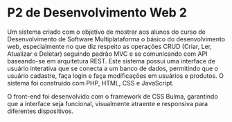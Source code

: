 # P2 de Desenvolvimento Web 2
Um sistema criado com o objetivo de mostrar aos alunos do curso de Desenvolvimento de Software Multiplataforma o básico do desenvolvimento web, especialmente no que diz respeito as operações CRUD (Criar, Ler, Atualizar e Deletar) seguindo padrão MVC e se comunicando com API baseando-se em arquitetura REST. 
Este sistema possui uma interface de usuário interativa que se conecta a um banco de dados, permitindo que o usuário cadastre, faça login e faça modificações em usuários e produtos. 
O sistema foi construido com PHP, HTML, CSS e JavaScript.

O front-end foi desenvolvido com o framework de CSS Bulma, garantindo que a interface seja funcional, visualmente atraente e responsiva para diferentes dispositivos.

